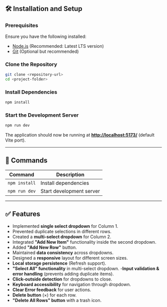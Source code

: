 
## 🛠️ Installation and Setup

### Prerequisites
Ensure you have the following installed:
- [Node.js](https://nodejs.org/) (Recommended: Latest LTS version)
- [Git](https://git-scm.com/) (Optional but recommended)

###  Clone the Repository
```sh
git clone <repository-url>
cd <project-folder>
```

###  Install Dependencies
```sh
npm install
```

###  Start the Development Server
```sh
npm run dev
```
The application should now be running at [**http://localhost:5173/**](http://localhost:5173/) (default Vite port).


---

## 🔗 Commands

| Command           | Description               |
| ----------------- | ------------------------- |
| `npm install`     | Install dependencies      |
| `npm run dev`     | Start development server  |

---
## ✅ Features

- Implemented **single select dropdown** for Column 1.
- Prevented duplicate selections in different rows.
- Created a **multi-select dropdown** for Column 2.
- Integrated **"Add New Item"** functionality inside the second dropdown.
- Added **"Add New Row"** button.
- Maintained **data consistency** across dropdowns.
- Designed a **responsive** layout for different screen sizes.
-  **Local storage persistence** (Refresh support).
- **"Select All" functionality** in multi-select dropdown.
-**Input validation & error handling** (prevents adding duplicate items).
- **Click-outside detection** for dropdowns to close.
- **Keyboard accessibility** for navigation through dropdown.
- **Clear Error feedback** for user actions.
- **Delete button** (×) for each row.
- **"Delete All Rows" button** with a trash icon.

